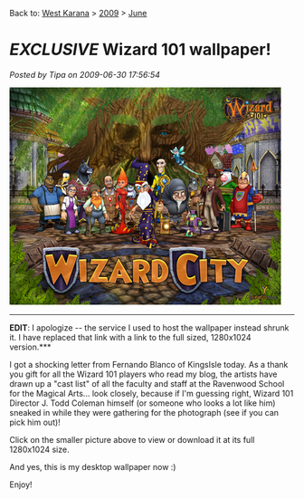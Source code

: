 Back to: [West Karana](/posts/westkarana.md) > [2009](/posts/2009/westkarana.md) > [June](./westkarana.md)
# *EXCLUSIVE* Wizard 101 wallpaper!

*Posted by Tipa on 2009-06-30 17:56:54*

[![Wizard City wallpaper](../../../uploads/2009/06/wc_wallpaper_small.jpg "Wizard City wallpaper")](../../../uploads/2009/06/WC_Wallpaper.jpg)
***
**EDIT**: I apologize -- the service I used to host the wallpaper instead shrunk it. I have replaced that link with a link to the full sized, 1280x1024 version.***

I got a shocking letter from Fernando Blanco of KingsIsle today. As a thank you gift for all the Wizard 101 players who read my blog, the artists have drawn up a "cast list" of all the faculty and staff at the Ravenwood School for the Magical Arts... look closely, because if I'm guessing right, Wizard 101 Director J. Todd Coleman himself (or someone who looks a lot like him) sneaked in while they were gathering for the photograph (see if you can pick him out)!

Click on the smaller picture above to view or download it at its full 1280x1024 size.

And yes, this is my desktop wallpaper now :)

Enjoy!



